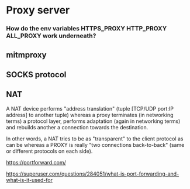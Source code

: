 # Proxy server

### How do the env variables HTTPS_PROXY HTTP_PROXY ALL_PROXY work underneath?

## mitmproxy

## SOCKS protocol

## NAT


A NAT device performs "address translation" (tuple [TCP/UDP port:IP address] to another tuple) whereas a proxy terminates (in networking terms) a protocol layer, performs adaptation (again in networking terms) and rebuilds another a connection towards the destination.

In other words, a NAT tries to be as "transparent" to the client protocol as can be whereas a PROXY is really "two connections back-to-back" (same or different protocols on each side).


https://portforward.com/

https://superuser.com/questions/284051/what-is-port-forwarding-and-what-is-it-used-for